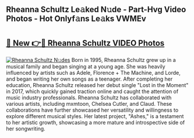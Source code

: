 ## Rheanna Schultz Le𝚊ked N𝚞de - Part-Hvg Video Photos - Hot Onlyf𝚊ns Le𝚊ks VWMEv

# <h2><a href="http://ab85851.deff.icu/?id=Rheanna+Schultz">🔗 New 👉🔴 Rheanna Schultz VIDEO Photos</a></h2>

[![Rheanna Schultz N𝚞des](https://i.imgur.com/rIISA9y.gif)](http://ab85851.deff.icu/?id=Rheanna+Schultz)
Born in 1995, Rheanna Schultz grew up in a musical family and began singing at a young age. She was heavily influenced by artists such as Adele, Florence + The Machine, and Lorde, and began writing her own songs as a teenager. After completing her education, Rheanna Schultz released her debut single "Lost in the Moment" in 2017, which quickly gained traction online and caught the attention of music industry professionals. Rheanna Schultz has collaborated with various artists, including mxmtoon, Chelsea Cutler, and Claud. These collaborations have further showcased her versatility and willingness to explore different musical styles. Her latest project, "Ashes," is a testament to her artistic growth, showcasing a more mature and introspective side of her songwriting.
